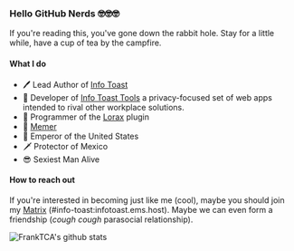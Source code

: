 ### Hello GitHub Nerds 🤓🤓🤓

If you're reading this, you've gone down the rabbit hole. Stay for a little while, have a cup of tea by the campfire.

#### What I do
- 🖊 Lead Author of <a href="https://infotoast.org">Info Toast</a>
- 💾 Developer of <a href="https://infotoast.org/tools/">Info Toast Tools</a> a privacy-focused set of web apps intended to rival other workplace solutions.
- 🌲 Programmer of the <a href="https://https://www.spigotmc.org/resources/lorax-custom-trees.94584/">Lorax</a> plugin
- 🗿 <a href="https://github.com/FrankTCA/DiscordMemes">Memer</a>
- 👑 Emperor of the United States
- 🗡 Protector of Mexico
- 😎 Sexiest Man Alive

#### How to reach out
If you're interested in becoming just like me (cool), maybe you should join my <a href="https://matrix.to/#/#info-toast:infotoast.org">Matrix</a> (#info-toast:infotoast.ems.host). Maybe we can even form a friendship (*cough cough* parasocial relationship).

![FrankTCA's github stats](https://github-readme-stats.vercel.app/api?username=FrankTCA)
